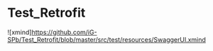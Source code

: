 # Test_Retrofit
![xmind]https://github.com/iG-SPb/Test_Retrofit/blob/master/src/test/resources/SwaggerUI.xmind
